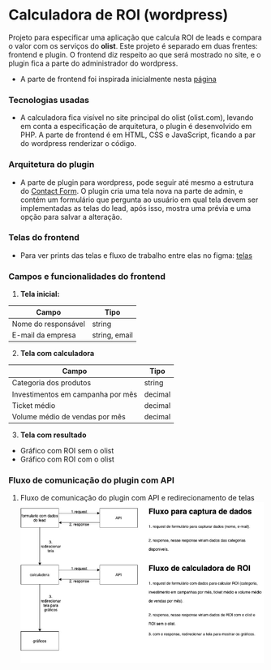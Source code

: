 # Calculadora de ROI (wordpress)
Projeto para especificar uma aplicação que calcula ROI de leads e compara o valor com os serviços do **olist**. Este projeto é separado em duas frentes: frontend e plugin. O frontend diz respeito ao que será mostrado no site, e o plugin fica a parte do administrador do wordpress.

* A parte de frontend foi inspirada inicialmente nesta [página](https://olist.com/solucoes/como-comecar-a-vender/)

### Tecnologias usadas
* A calculadora fica visível no site principal do olist (olist.com), levando em conta a especificação de arquitetura, o plugin é desenvolvido em PHP. A parte de frontend é em HTML, CSS e JavaScript, ficando a par do wordpress renderizar o código.

### Arquitetura do plugin
* A parte de plugin para wordpress, pode seguir até mesmo a estrutura do [Contact Form](https://wordpress.org/plugins/contact-form-7/). O plugin cria uma tela nova na parte de admin, e contém um formulário que pergunta ao usuário em qual tela devem ser implementadas as telas do lead, após isso, mostra uma prévia e uma opção para salvar a alteração.

### Telas do frontend

* Para ver prints das telas e fluxo de trabalho entre elas no figma:
[telas](https://www.figma.com/proto/yMvQvtLgKBqELgwjMttYGH/calculadora-roi-frontend?node-id=33%3A2&scaling=min-zoom)

### Campos e funcionalidades do frontend
1. **Tela inicial:**

Campo | Tipo
--- | ---
Nome do responsável | string
E-mail da empresa | string, email

2. **Tela com calculadora**

Campo | Tipo
--- | ---
Categoria dos produtos | string
Investimentos em campanha por mês | decimal
Ticket médio | decimal
Volume médio de vendas por mês | decimal

3. **Tela com resultado**
* Gráfico com ROI sem o olist
* Gráfico com ROI com o olist

### Fluxo de comunicação do plugin com API
1. Fluxo de comunicação do plugin com API e redirecionamento de telas
![](images/calculadora-roi-frontend.jpg)
